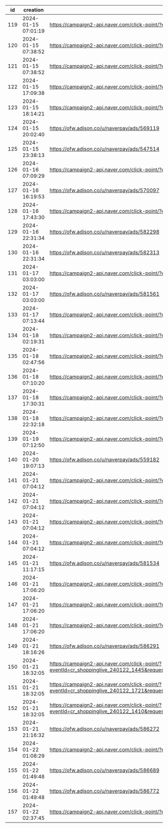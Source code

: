 | id  | creation            | url                                                                                                                                                                                | visit |
| --- | ------------------- | ---------------------------------------------------------------------------------------------------------------------------------------------------------------------------------- | ----- |
| 119 | 2024-01-15 07:01:19 | https://campaign2-api.naver.com/click-point/?eventId=cr_2024011601_2401_3_1232                                                                                                     |       |
| 120 | 2024-01-15 07:38:52 | https://campaign2-api.naver.com/click-point/?eventId=cr_2024011602_2401_1_1446                                                                                                     |       |
| 121 | 2024-01-15 07:38:52 | https://campaign2-api.naver.com/click-point/?eventId=cr_20240116_2401_1_1545                                                                                                       |       |
| 122 | 2024-01-15 17:09:38 | https://campaign2-api.naver.com/click-point/?eventId=cr_shoppinglive_240115_1729                                                                                                   |       |
| 123 | 2024-01-15 18:14:21 | https://campaign2-api.naver.com/click-point/?eventId=cr_shoppinglive_240116_1006                                                                                                   |       |
| 124 | 2024-01-15 20:02:40 | https://ofw.adison.co/u/naverpay/ads/569119                                                                                                                                        |       |
| 125 | 2024-01-15 23:38:13 | https://ofw.adison.co/u/naverpay/ads/547514                                                                                                                                        |       |
| 126 | 2024-01-16 07:09:29 | https://campaign2-api.naver.com/click-point/?eventId=cr_2024011701_2401_1237                                                                                                       |       |
| 127 | 2024-01-16 16:19:53 | https://ofw.adison.co/u/naverpay/ads/570097                                                                                                                                        |       |
| 128 | 2024-01-16 17:43:30 | https://campaign2-api.naver.com/click-point/?eventId=cr_shoppinglive_240117_1552                                                                                                   |       |
| 129 | 2024-01-16 22:31:34 | https://ofw.adison.co/u/naverpay/ads/582298                                                                                                                                        |       |
| 130 | 2024-01-16 22:31:34 | https://ofw.adison.co/u/naverpay/ads/582313                                                                                                                                        |       |
| 131 | 2024-01-17 03:03:00 | https://campaign2-api.naver.com/click-point/?eventId=cr_shoppinglive_240117_1139                                                                                                   |       |
| 132 | 2024-01-17 03:03:00 | https://ofw.adison.co/u/naverpay/ads/581561                                                                                                                                        |       |
| 133 | 2024-01-17 07:13:44 | https://campaign2-api.naver.com/click-point/?eventId=cr_2024011801_2401_1_1829                                                                                                     |       |
| 134 | 2024-01-18 02:19:31 | https://campaign2-api.naver.com/click-point/?eventId=cr_shoppinglive_240118_1817                                                                                                   |       |
| 135 | 2024-01-18 02:47:56 | https://campaign2-api.naver.com/click-point/?eventId=cr_shoppinglive_240118_1143                                                                                                   |       |
| 136 | 2024-01-18 07:10:20 | https://campaign2-api.naver.com/click-point/?eventId=cr_2024011902_2401_2_1810                                                                                                     |       |
| 137 | 2024-01-18 17:30:31 | https://campaign2-api.naver.com/click-point/?eventId=cr_2024011903_2401_1005                                                                                                       |       |
| 138 | 2024-01-18 22:32:18 | https://campaign2-api.naver.com/click-point/?eventId=cr_2024011905_2401_4_1425                                                                                                     |       |
| 139 | 2024-01-19 07:12:50 | https://campaign2-api.naver.com/click-point/?eventId=cr_2024012001_2402_1_1500                                                                                                     |       |
| 140 | 2024-01-20 19:07:13 | https://ofw.adison.co/u/naverpay/ads/559182                                                                                                                                        |       |
| 141 | 2024-01-21 07:04:12 | https://campaign2-api.naver.com/click-point/?eventId=cr_2024012204_2401_2_1647                                                                                                     |       |
| 142 | 2024-01-21 07:04:12 | https://campaign2-api.naver.com/click-point/?eventId=cr_npay_240122_1049                                                                                                           |       |
| 143 | 2024-01-21 07:04:12 | https://campaign2-api.naver.com/click-point/?eventId=cr_2024012201_2401_4_1605                                                                                                     |       |
| 144 | 2024-01-21 07:04:12 | https://campaign2-api.naver.com/click-point/?eventId=cr_2024012203_2401_4_1556                                                                                                     |       |
| 145 | 2024-01-21 11:17:15 | https://ofw.adison.co/u/naverpay/ads/581534                                                                                                                                        |       |
| 146 | 2024-01-21 17:06:20 | https://campaign2-api.naver.com/click-point/?eventId=cr_shoppinglive_240122_1410                                                                                                   |       |
| 147 | 2024-01-21 17:06:20 | https://campaign2-api.naver.com/click-point/?eventId=cr_shoppinglive_240122_1445                                                                                                   |       |
| 148 | 2024-01-21 17:06:20 | https://campaign2-api.naver.com/click-point/?eventId=cr_shoppinglive_240122_1721                                                                                                   |       |
| 149 | 2024-01-21 18:16:26 | https://ofw.adison.co/u/naverpay/ads/586291                                                                                                                                        |       |
| 150 | 2024-01-21 18:32:05 | https://campaign2-api.naver.com/click-point/?eventId=cr_shoppinglive_240122_1445&request_id=20240122T110922_82529fda473b41caaf035231b42da51f&placement=all&inventory=pay%3Ebenefit |       |
| 151 | 2024-01-21 18:32:05 | https://campaign2-api.naver.com/click-point/?eventId=cr_shoppinglive_240122_1721&request_id=20240122T110922_82529fda473b41caaf035231b42da51f&placement=all&inventory=pay%3Ebenefit |       |
| 152 | 2024-01-21 18:32:05 | https://campaign2-api.naver.com/click-point/?eventId=cr_shoppinglive_240122_1410&request_id=20240122T110922_82529fda473b41caaf035231b42da51f&placement=all&inventory=pay%3Ebenefit |       |
| 153 | 2024-01-21 21:16:32 | https://ofw.adison.co/u/naverpay/ads/586272                                                                                                                                        |       |
| 154 | 2024-01-22 01:08:29 | https://campaign2-api.naver.com/click-point/?eventId=cr_shoppinglive_240122_1435                                                                                                   |       |
| 155 | 2024-01-22 01:49:48 | https://ofw.adison.co/u/naverpay/ads/586689                                                                                                                                        |       |
| 156 | 2024-01-22 01:49:48 | https://ofw.adison.co/u/naverpay/ads/586772                                                                                                                                        |       |
| 157 | 2024-01-22 02:37:45 | https://campaign2-api.naver.com/click-point/?eventId=cr_shoppinglive_240122_1112                                                                                                   |       |
